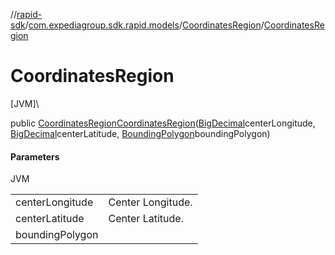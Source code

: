 //[rapid-sdk](../../../index.md)/[com.expediagroup.sdk.rapid.models](../index.md)/[CoordinatesRegion](index.md)/[CoordinatesRegion](-coordinates-region.md)

# CoordinatesRegion

[JVM]\

public [CoordinatesRegion](index.md)[CoordinatesRegion](-coordinates-region.md)([BigDecimal](https://docs.oracle.com/javase/8/docs/api/java/math/BigDecimal.html)centerLongitude, [BigDecimal](https://docs.oracle.com/javase/8/docs/api/java/math/BigDecimal.html)centerLatitude, [BoundingPolygon](../-bounding-polygon/index.md)boundingPolygon)

#### Parameters

JVM

| | |
|---|---|
| centerLongitude | Center Longitude. |
| centerLatitude | Center Latitude. |
| boundingPolygon |
